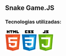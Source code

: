 ## Snake Game.JS

### Tecnologias utilizadas:

<img src="/assets/html-icon.png" width="50px">
<img src="/assets/css-icon.png" width="50px">
<img src="/assets/js-icon.png" width="50px">
